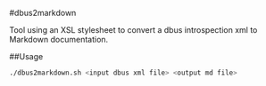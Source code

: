 #dbus2markdown

Tool using an XSL stylesheet to convert a dbus introspection xml to Markdown documentation.

##Usage

```bash
./dbus2markdown.sh <input dbus xml file> <output md file>
```